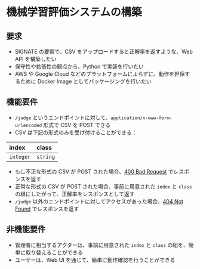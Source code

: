 機械学習評価システムの構築
===============================================================================

## 要求

- SIGNATE の要領で、CSV をアップロードすると正解率を返すような、Web API を構築したい
- 保守性や拡張性の観点から、Python で実装を行いたい
- AWS や Google Cloud などのプラットフォームによらずに、動作を担保するために Docker Image としてパッケージングを行いたい


## 機能要件

- `/judge` というエンドポイントに対して、`application/x-www-form-urlencoded` 形式で CSV を POST できる
- CSV は下記の形式のみを受け付けることができる：


|index    |class   |
|:--------|:-------|
|`integer`|`string`|

- もし不正な形式の CSV が POST された場合、[400 Bad Request](https://developer.mozilla.org/ja/docs/Web/HTTP/Status/400) でレスポンスを返す
- 正常な形式の CSV が POST された場合、事前に用意された `index` と `class` の組にしたがって、正解率をレスポンスとして返す
- `/judge` 以外のエンドポイントに対してアクセスがあった場合、[404 Not Found](https://developer.mozilla.org/ja/docs/Web/HTTP/Status/404) でレスポンスを返す


## 非機能要件

- 管理者に相当するアクターは、事前に用意された `index` と `class` の組を、簡単に取り替えることができる
- ユーザーは、Web UI を通じて、簡単に動作確認を行うことができる
